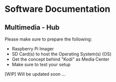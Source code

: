 # Software Documentation

## Multimedia - Hub

Please make sure to prepare the following:
- Raspberry Pi Imager
- SD Card(s) to host the Operating System(s) (OS) 
- Get the concept behind "Kodi" as Media Center
- Make sure to test your setup


[WIP] Will be updated soon ...